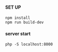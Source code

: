 #### SET UP  
```
npm install
npm run build-dev
```

#### server start
```
php -S localhost:8000
```
